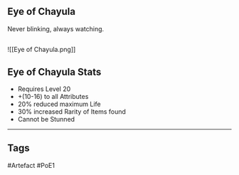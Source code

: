 ## Eye of Chayula
Never blinking, always watching.
##
![[Eye of Chayula.png]]
## Eye of Chayula Stats
- Requires Level 20
- +(10-16) to all Attributes
- 20% reduced maximum Life
- 30% increased Rarity of Items found
- Cannot be Stunned


---
## Tags
#Artefact
#PoE1
